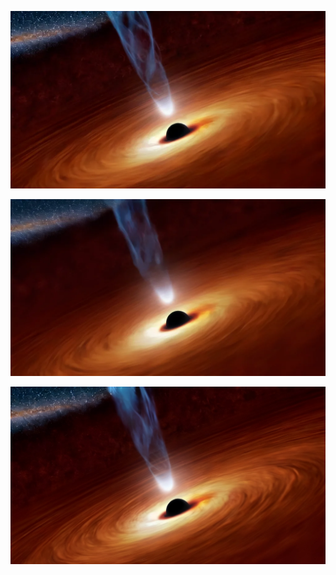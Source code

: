 ![Black Hole with Jet Stream](https://github.com/bartczernicki/StableDiffusion/blob/main/ImgToVid/Black-Hole-With-Jet/Good/Black-Hole-With-Jet-Good-1.webp)

![Black Hole with Jet Stream](https://github.com/bartczernicki/StableDiffusion/blob/main/ImgToVid/Black-Hole-With-Jet/Good/Black-Hole-With-Jet-Good-2.webp)

![Black Hole with Jet Stream](https://github.com/bartczernicki/StableDiffusion/blob/main/ImgToVid/Black-Hole-With-Jet/Good/Black-Hole-With-Jet-Good-3.webp)
